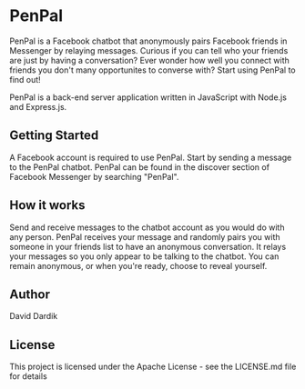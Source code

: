 # PenPal
PenPal is a Facebook chatbot that anonymously pairs Facebook friends in Messenger by relaying messages. Curious if you can tell who your friends are just by having a conversation? Ever wonder how well you connect with friends you don't many opportunites to converse with? Start using PenPal to find out!

PenPal is a back-end server application written in JavaScript with Node.js and Express.js.

## Getting Started
A Facebook account is required to use PenPal. Start by sending a message to the PenPal chatbot. PenPal can be found in the discover section of Facebook Messenger by searching "PenPal". 

## How it works
Send and receive messages to the chatbot account as you would do with any person. PenPal receives your message and randomly pairs you with someone in your friends list to have an anonymous conversation. It relays your messages so you only appear to be talking to the chatbot. You can remain anonymous, or when you're ready, choose to reveal yourself.

## Author
David Dardik

## License
This project is licensed under the Apache License - see the LICENSE.md file for details
